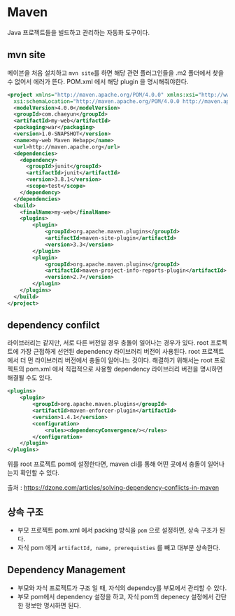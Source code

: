 # Maven
Java 프로젝트들을 빌드하고 관리하는 자동화 도구이다.  

## mvn site
메이븐을 처음 설치하고 `mvn site`를 하면 해당 관련 플러그인들을 .m2 폴더에서 찾을 수 없어서 에러가 뜬다.
POM.xml 에서 해당 plugin 을 명시해줘야한다.
```xml
<project xmlns="http://maven.apache.org/POM/4.0.0" xmlns:xsi="http://www.w3.org/2001/XMLSchema-instance"
  xsi:schemaLocation="http://maven.apache.org/POM/4.0.0 http://maven.apache.org/maven-v4_0_0.xsd">
  <modelVersion>4.0.0</modelVersion>
  <groupId>com.chaeyun</groupId>
  <artifactId>my-web</artifactId>
  <packaging>war</packaging>
  <version>1.0-SNAPSHOT</version>
  <name>my-web Maven Webapp</name>
  <url>http://maven.apache.org</url>
  <dependencies>
    <dependency>
      <groupId>junit</groupId>
      <artifactId>junit</artifactId>
      <version>3.8.1</version>
      <scope>test</scope>
    </dependency>
  </dependencies>
  <build>
    <finalName>my-web</finalName>
	<plugins>
		<plugin>
			<groupId>org.apache.maven.plugins</groupId>
			<artifactId>maven-site-plugin</artifactId>
			<version>3.3</version>
		</plugin>
		<plugin>
			<groupId>org.apache.maven.plugins</groupId>
			<artifactId>maven-project-info-reports-plugin</artifactId>
			<version>2.7</version>
		</plugin>
	</plugins>
  </build>
</project>
```

## dependency confilct
라이브러리는 같지만, 서로 다른 버전일 경우 충돌이 일어나는 경우가 있다. root 프로젝트에 가장 근접하게 선언된 dependency 라이브러리 버전이 사용된다. root 프로젝트에서 더 먼 라이브러리 버전에서 충돌이 일어나느 것이다. 해결하기 위해서는 root 프로젝트의 pom.xml 에서 직접적으로 사용할 dependency 라이브러리 버전을 명시하면 해결될 수도 있다.

```xml
<plugins>
    <plugin>
        <groupId>org.apache.maven.plugins</groupId>
        <artifactId>maven-enforcer-plugin</artifactId>
        <version>1.4.1</version>
        <configuration>
            <rules><dependencyConvergence/></rules>
        </configuration>
    </plugin>
</plugins>
```
위를 root 프로젝트 pom에 설정한다면, maven cli를 통해 어떤 곳에서 충돌이 일어나는지 확인할 수 있다.

출처 : https://dzone.com/articles/solving-dependency-conflicts-in-maven

## 상속 구조
- 부모 프로젝트 pom.xml 에서 packing 방식을 `pom` 으로 설정하면, 상속 구조가 된다.
- 자식 pom 에게  `artifactId, name, prerequisties` 를 빼고 대부분 상속한다.

## Dependency Management
- 부모와 자식 프로젝트가 구조 일 때, 자식의 dependcy를 부모에서 관리할 수 있다.
- 부모 pom에서 dependency 설정을 하고, 자식 pom의 depenecy 설정에서 간단한 정보만 명시하면 된다. 